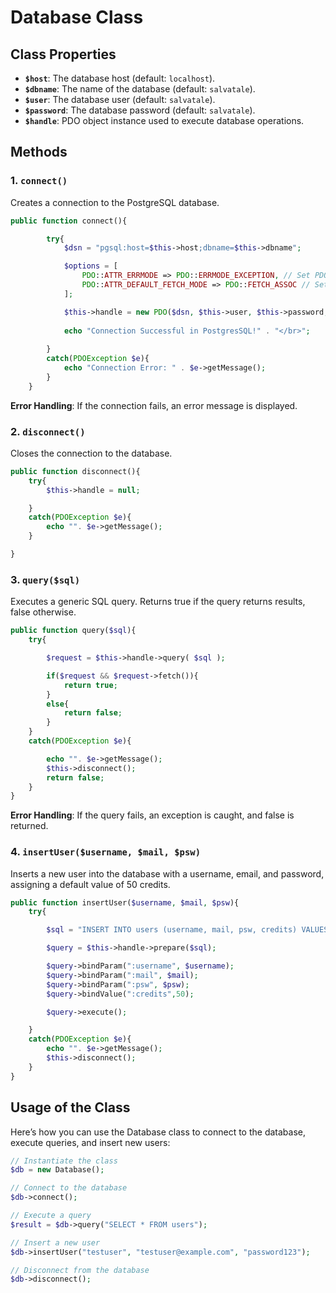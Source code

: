 # Database Class

## Class Properties

- **`$host`**: The database host (default: `localhost`).
- **`$dbname`**: The name of the database (default: `salvatale`).
- **`$user`**: The database user (default: `salvatale`).
- **`$password`**: The database password (default: `salvatale`).
- **`$handle`**: PDO object instance used to execute database operations.

## Methods

### 1. `connect()`

Creates a connection to the PostgreSQL database.

```php
public function connect(){

        try{
            $dsn = "pgsql:host=$this->host;dbname=$this->dbname";

            $options = [
                PDO::ATTR_ERRMODE => PDO::ERRMODE_EXCEPTION, // Set PDO to manage errors
                PDO::ATTR_DEFAULT_FETCH_MODE => PDO::FETCH_ASSOC // Set default fetch mode
            ];

            $this->handle = new PDO($dsn, $this->user, $this->password, $options);
            
            echo "Connection Successful in PostgresSQL!" . "</br>";
        
        }
        catch(PDOException $e){
            echo "Connection Error: " . $e->getMessage();
        }    
    }

```

**Error Handling**: If the connection fails, an error message is displayed.

### 2. `disconnect()`

Closes the connection to the database.

```php
public function disconnect(){
    try{
        $this->handle = null;

    }
    catch(PDOException $e){
        echo "". $e->getMessage();
    }

}
```

### 3. `query($sql)`
Executes a generic SQL query. Returns true if the query returns results, false otherwise.

```php
public function query($sql){
    try{

        $request = $this->handle->query( $sql );

        if($request && $request->fetch()){
            return true;
        }
        else{
            return false;
        }
    }
    catch(PDOException $e){

        echo "". $e->getMessage();
        $this->disconnect();
        return false;
    }
}
```

**Error Handling**: If the query fails, an exception is caught, and false is returned.

### 4. `insertUser($username, $mail, $psw)`
Inserts a new user into the database with a username, email, and password, assigning a default value of 50 credits.

```php
public function insertUser($username, $mail, $psw){
    try{

        $sql = "INSERT INTO users (username, mail, psw, credits) VALUES (:username, :mail, :psw, :credits)";

        $query = $this->handle->prepare($sql);

        $query->bindParam(":username", $username);
        $query->bindParam(":mail", $mail);
        $query->bindParam(":psw", $psw);
        $query->bindValue(":credits",50);

        $query->execute();

    }
    catch(PDOException $e){
        echo "". $e->getMessage();
        $this->disconnect();
    }
}
```

## Usage of the Class

Here’s how you can use the Database class to connect to the database, execute queries, and insert new users:

```php
// Instantiate the class
$db = new Database();

// Connect to the database
$db->connect();

// Execute a query
$result = $db->query("SELECT * FROM users");

// Insert a new user
$db->insertUser("testuser", "testuser@example.com", "password123");

// Disconnect from the database
$db->disconnect();
```


